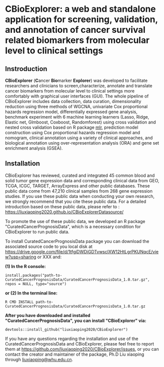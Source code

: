 # CBioExplorer: a web and standalone application for screening, validation, and annotation of cancer survival related biomarkers from molecular level to clinical settings

## Instroduction

**CBioExplorer** (**C**ancer **Bio**marker **Explorer**) was developed to facilitate researchers and clinicians to screen,characterize, annotate and translate cancer biomarkers from molecular level to clinical settings more comfortably with graphical user interfaces (GUI). The whole pipeline of CBioExplorer includes data collection, data curation, dimensionality reduction using three methods of WGCNA, univariate Cox proportional hazards regression model, differentially expressed gene analysis, benchmark experiment with 6 machine learning learners (Lasso, Ridge, Elastic net, Glmboost, Coxboost, Randomforest) using cross validation and nested cross validation based on R package [mlr](https://cran.r-project.org/web/packages/mlr/index.html), prediction model construction using Cox proportional hazards regression model and nomogram, clinical annotation using a variety of clinical approaches, and biological annotation using over-representation analysis (ORA) and gene set enrichment analysis (GSEA).

## Installation

CBioExplorer has reviewed, curated and integrated 45 common blood and solid tumor gene expression data and corresponding clinical data from GEO, TCGA, ICGC, TARGET, ArrayExpress and other public databases. These public data come from 47,210 clinical samples from 268 gene expression studies. If you use these public data when conducting your own research, we strongly recommend that you cite these public data. For a detailed introduction based on these public data, please refer to : https://liuxiaoping2020.github.io/CBioExplorerDatasource/

To promote the use of these public data, we developed an R package "CuratedCancerPrognosisData", which is a necessary condition for CBioExplorer to run public data.


To install CuratedCancerPrognosisData package you can download the associated source code to you local disk at https://drive.google.com/file/d/1tfgjDWDiGDTvwscIXW12HtLgrPKUNqcE/view?usp=sharing or XXX and:

**(1) In the R console:**

```{r setup, include=FALSE}
install.packages("path-to-CuratedCancerPrognosisData/CuratedCancerPrognosisData_1.0.tar.gz", repos = NULL, type="source")

```

**or (2) In the terminal line:**

```
R CMD INSTALL path-to-CuratedCancerPrognosisData/CuratedCancerPrognosisData_1.0.tar.gz
```

**After you have downloaded and installed "CuratedCancerPrognosisData", you can install "CBioExplorer" via:**

```
devtools::install_github("liuxiaoping2020/CBioExplorer")
```

If you have any questions regarding the installation and use of the CuratedCancerPrognosisData and CBioExplorer, please feel free to report them at https://github.com/liuxiaoping2020/CBioExplorer/issues, or you can contact the creator and maintainer of the package, Ph.D Liu xiaoping through liuxiaoping@whu.edu.cn.
